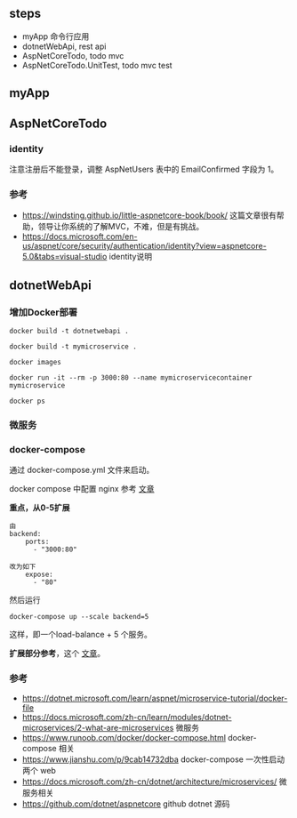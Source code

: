 ## steps

- myApp 命令行应用
- dotnetWebApi, rest api
- AspNetCoreTodo, todo mvc
- AspNetCoreTodo.UnitTest, todo mvc test

## myApp

## AspNetCoreTodo

### identity

注意注册后不能登录，调整 AspNetUsers 表中的 EmailConfirmed 字段为 1。

### 参考

- https://windsting.github.io/little-aspnetcore-book/book/ 这篇文章很有帮助，领导让你系统的了解MVC，不难，但是有挑战。
- https://docs.microsoft.com/en-us/aspnet/core/security/authentication/identity?view=aspnetcore-5.0&tabs=visual-studio identity说明

## dotnetWebApi

### 增加Docker部署

```
docker build -t dotnetwebapi .

docker build -t mymicroservice .

docker images

docker run -it --rm -p 3000:80 --name mymicroservicecontainer mymicroservice

docker ps
```

### 微服务
### docker-compose

通过 docker-compose.yml 文件来启动。

docker compose 中配置 nginx 参考 [文章](https://medium.com/@xroms123/docker-%E5%BB%BA%E7%AB%8B-nginx-%E5%9F%BA%E7%A4%8E%E5%88%86%E4%BA%AB-68c0771457fb)

**重点，从0-5扩展**
```
由
backend:
    ports:
      - "3000:80"

改为如下
    expose: 
      - "80"
```

然后运行
```
docker-compose up --scale backend=5
```
这样，即一个load-balance + 5 个服务。

**扩展部分参考**，这个 [文章](https://dotnetthoughts.net/how-to-nginx-reverse-proxy-with-docker-compose/)。

### 参考

- https://dotnet.microsoft.com/learn/aspnet/microservice-tutorial/docker-file
- https://docs.microsoft.com/zh-cn/learn/modules/dotnet-microservices/2-what-are-microservices 微服务
- https://www.runoob.com/docker/docker-compose.html docker-compose 相关
- https://www.jianshu.com/p/9cab14732dba docker-compose 一次性启动两个 web
- https://docs.microsoft.com/zh-cn/dotnet/architecture/microservices/ 微服务相关
- https://github.com/dotnet/aspnetcore github dotnet 源码

